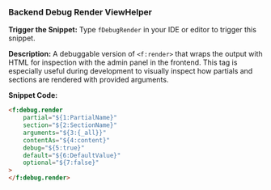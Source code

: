 ### Backend Debug Render ViewHelper

**Trigger the Snippet:** Type `fDebugRender` in your IDE or editor to trigger this snippet.

**Description:**
A debuggable version of `<f:render>` that wraps the output with HTML for inspection with the admin panel in the frontend. This tag is especially useful during development to visually inspect how partials and sections are rendered with provided arguments.

**Snippet Code:**

```html
<f:debug.render
    partial="${1:PartialName}"
    section="${2:SectionName}"
    arguments="${3:{_all}}"
    contentAs="${4:content}"
    debug="${5:true}"
    default="${6:DefaultValue}"
    optional="${7:false}"
>
</f:debug.render>
```
